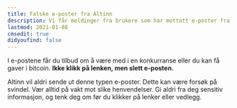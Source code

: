 ```yaml
---
title: Falske e-poster fra Altinn
description: Vi får meldinger fra brukere som har mottatt e-poster fra webmaster@altinn.no. Dette er falske e-poster. Vi ber deg om å slette e-posten.
lastmod: 2021-01-08
cmsedit: true
didyoufind: false
---
```



I e-postene får du tilbud om å være med i en konkurranse eller du kan få gaver i bitcoin. **Ikke klikk på lenken, men slett e-posten.**

Altinn vil aldri sende ut denne typen e-poster. Dette kan være forsøk på svindel.
Vær alltid på vakt mot slike henvendelser. Gi aldri fra deg sensitiv informasjon, og tenk deg om før du klikker på lenker eller vedlegg.